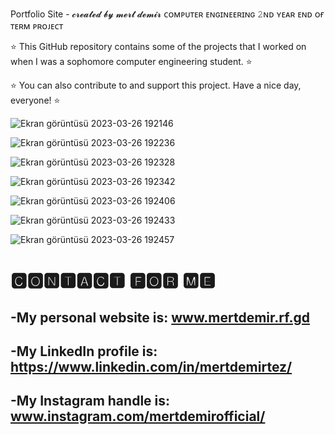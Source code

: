 Portfolio Site - 𝓬𝓻𝓮𝓪𝓽𝓮𝓭 𝓫𝔂 𝓶𝓮𝓻𝓽 𝓭𝓮𝓶𝓲𝓻
ᴄᴏᴍᴘᴜᴛᴇʀ ᴇɴɢɪɴᴇᴇʀɪɴɢ 𝟸ɴᴅ ʏᴇᴀʀ ᴇɴᴅ ᴏғ ᴛᴇʀᴍ ᴘʀᴏᴊᴇᴄᴛ

⭐ This GitHub repository contains some of the projects that I worked on when I was a sophomore computer engineering student. ⭐

⭐ You can also contribute to and support this project. Have a nice day, everyone! ⭐

![Ekran görüntüsü 2023-03-26 192146](https://user-images.githubusercontent.com/101717064/227789775-244aa970-c747-4ea5-bc8a-70138c26392c.png)

![Ekran görüntüsü 2023-03-26 192236](https://user-images.githubusercontent.com/101717064/227789779-36f8ad92-83c0-42d8-b728-13296a7850d1.png)

![Ekran görüntüsü 2023-03-26 192328](https://user-images.githubusercontent.com/101717064/227789780-11024ac9-790f-4ad0-8445-5157196f15e3.png)

![Ekran görüntüsü 2023-03-26 192342](https://user-images.githubusercontent.com/101717064/227789783-4980fef7-f4bc-4069-9152-918cb4887dbd.png)

![Ekran görüntüsü 2023-03-26 192406](https://user-images.githubusercontent.com/101717064/227789787-5c5d7546-2c22-47b6-b110-d28a1251aae8.png)

![Ekran görüntüsü 2023-03-26 192433](https://user-images.githubusercontent.com/101717064/227789790-89b93c83-c1e5-4474-87a1-dcaafed4020f.png)

![Ekran görüntüsü 2023-03-26 192457](https://user-images.githubusercontent.com/101717064/227789793-f9ef45a1-f764-4217-bb9d-0f7e56431e4d.png)

# 🅲🅾🅽🆃🅰🅲🆃 🅵🅾🆁 🅼🅴
-My personal website is: www.mertdemir.rf.gd
- 
-My LinkedIn profile is: https://www.linkedin.com/in/mertdemirtez/
-
-My Instagram handle is: www.instagram.com/mertdemirofficial/
-
